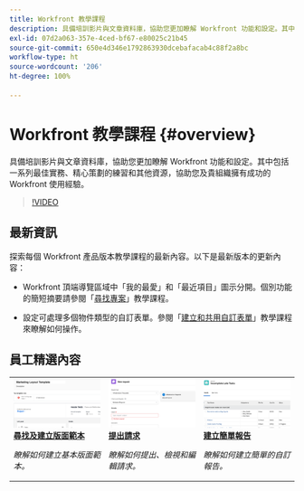 ```yaml
---
title: Workfront 教學課程
description: 具備培訓影片與文章資料庫，協助您更加瞭解 Workfront 功能和設定。其中包括一系列最佳實務、精心策劃的練習和其他資源，協助您及貴組織擁有成功的 Workfront 使用經驗。
exl-id: 07d2a063-357e-4ced-bf67-e80025c21b45
source-git-commit: 650e4d346e1792863930dcebafacab4c88f2a8bc
workflow-type: ht
source-wordcount: '206'
ht-degree: 100%

---
```


# Workfront 教學課程 {#overview}

具備培訓影片與文章資料庫，協助您更加瞭解 Workfront 功能和設定。其中包括一系列最佳實務、精心策劃的練習和其他資源，協助您及貴組織擁有成功的 Workfront 使用經驗。

>[!VIDEO](https://video.tv.adobe.com/v/335063/?quality=12&learn=on)

<!-- 

This is the landing page of the user guide. It should be the first list item in the TOC.md file. 
See other user landing pages to get ideas. 

-->

<div id="whats-new-section">

## 最新資訊

探索每個 Workfront 產品版本教學課程的最新內容。以下是最新版本的更新內容：

* Workfront 頂端導覽區域中「我的最愛」和「最近項目」圖示分開。個別功能的簡短摘要請參閱「<a href="/help/manage-work/projects/find-projects.md">尋找專案</a>」教學課程。

* 設定可處理多個物件類型的自訂表單。參閱「<a href="/help/custom-data/custom-forms/custom-forms-creating-and-sharing-a-custom-form.md">建立和共用自訂表單</a>」教學課程來瞭解如何操作。

</div>

<div id="recs-overview-body-1"></div>
<div id="recs-overview-body-2"></div>
<div id="recs-overview-body-3"></div>
<div id="recs-overview-body-4"></div>
<div id="recs-overview-body-5"></div>
<div id="recs-overview-body-6"></div>

<div id="staff-picks-section">

## 員工精選內容

<table style="margin-top: 0 !important">
  <tr>
   <td>
      <a href="/help/administration-and-setup/layout-templates/find-layout-templates.md">
      <img alt="尋找及建立版面範本" src="./assets/ltemp_01.png"/>
      </a>
      <div>
         <a href="/help/administration-and-setup/layout-templates/find-layout-templates.md"><strong>尋找及建立版面範本</strong></a>
      </div>
      <p>
         <em>瞭解如何建立基本版面範本。</em>
      </p>
    </td>
   <td>
      <a href="/help/manage-work/issues-requests/make-a-request.md">
      <img alt="提出請求" src="./assets/nrequest_01.png"/>
      </a>
      <div>
         <a href="/help/manage-work/issues-requests/make-a-request.md"><strong>提出請求</strong></a>
      </div>
      <p>
         <em>瞭解如何提出、檢視和編輯請求。</em>
      </p>

<td>
      <a href="/help/reporting/basic-reporting/create-a-simple-report.md">
      <img alt="建立簡單報告" src="./assets/sreport_01.png"/>
      </a>
      <div>
         <a href="/help/reporting/basic-reporting/create-a-simple-report.md"><strong>建立簡單報告</strong></a>
      </div>
      <p>
         <em>瞭解如何建立簡單的自訂報告。</em>
      </p>
    </td>
  </tr>
</table>

</div>